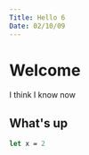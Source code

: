 ```yaml
---
Title: Hello 6
Date: 02/10/09
---
```


# Welcome

I think I know now  

## What's up

```fsharp
let x = 2
```
